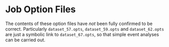 # Job Option Files

The contents of these option files have _not_ been fully confirmed to be correct.
Particularly `dataset_57.opts`, `dataset_59.opts` and `dataset_62.opts` are just a symbolic link to `dataset_67.opts`, so that simple event analyses can be carried out.
